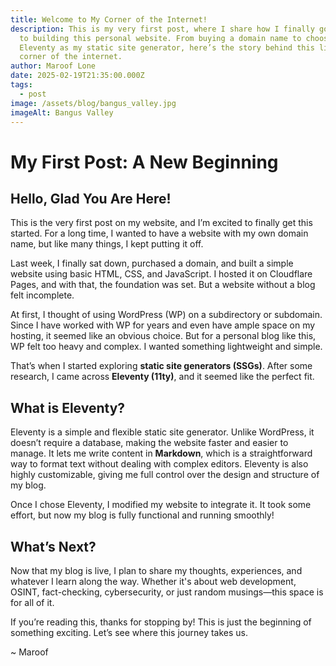 ```yaml
---
title: Welcome to My Corner of the Internet!
description: This is my very first post, where I share how I finally got around
  to building this personal website. From buying a domain name to choosing
  Eleventy as my static site generator, here’s the story behind this little
  corner of the internet.
author: Maroof Lone
date: 2025-02-19T21:35:00.000Z
tags:
  - post
image: /assets/blog/bangus_valley.jpg
imageAlt: Bangus Valley
---
```

# My First Post: A New Beginning

## Hello, Glad You Are Here!

This is the very first post on my website, and I’m excited to finally get this started. For a long time, I wanted to have a website with my own domain name, but like many things, I kept putting it off. 

Last week, I finally sat down, purchased a domain, and built a simple website using basic HTML, CSS, and JavaScript. I hosted it on Cloudflare Pages, and with that, the foundation was set. But a website without a blog felt incomplete. 

At first, I thought of using WordPress (WP) on a subdirectory or subdomain. Since I have worked with WP for years and even have ample space on my hosting, it seemed like an obvious choice. But for a personal blog like this, WP felt too heavy and complex. I wanted something lightweight and simple.

That’s when I started exploring **static site generators (SSGs)**. After some research, I came across **Eleventy (11ty)**, and it seemed like the perfect fit. 

## What is Eleventy?

Eleventy is a simple and flexible static site generator. Unlike WordPress, it doesn’t require a database, making the website faster and easier to manage. It lets me write content in **Markdown**, which is a straightforward way to format text without dealing with complex editors. Eleventy is also highly customizable, giving me full control over the design and structure of my blog. 

Once I chose Eleventy, I modified my website to integrate it. It took some effort, but now my blog is fully functional and running smoothly!

## What’s Next?

Now that my blog is live, I plan to share my thoughts, experiences, and whatever I learn along the way. Whether it's about web development, OSINT, fact-checking, cybersecurity, or just random musings—this space is for all of it. 

If you’re reading this, thanks for stopping by! This is just the beginning of something exciting. Let’s see where this journey takes us.

~ Maroof
